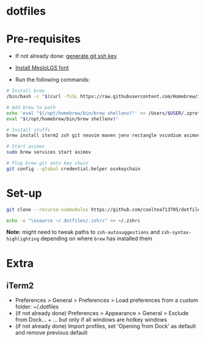 # dotfiles

# Pre-requisites

* If not already done: [generate git ssh key](https://docs.github.com/en/authentication/connecting-to-github-with-ssh/generating-a-new-ssh-key-and-adding-it-to-the-ssh-agent)

* [Install MesloLGS font](https://github.com/romkatv/powerlevel10k#meslo-nerd-font-patched-for-powerlevel10k)

* Run the following commands:

```zsh
# Install brew
/bin/bash -c "$(curl -fsSL https://raw.githubusercontent.com/Homebrew/install/HEAD/install.sh)"

# Add brew to path
echo 'eval "$(/opt/homebrew/bin/brew shellenv)"' >> /Users/$USER/.zprofile
eval "$(/opt/homebrew/bin/brew shellenv)"

# Install stuffs
brew install iterm2 zsh git neovim maven jenv rectangle vscodium asimov source-highlight zsh-autosuggestions zsh-syntax-highlighting

# Start asimov
sudo brew services start asimov

# Plug brew git onto key chain
git config --global credential.helper osxkeychain
``` 

# Set-up
```zsh
git clone --recurse-submodules https://github.com/cooltea713705/dotfiles.git ~/.dotfiles

echo -e "\nsource ~/.dotfiles/.zshrc" >> ~/.zshrc
```

**Note:** might need to tweak paths to `zsh-autosuggestions` and `zsh-syntax-highlighting` depending on where `brew` has installed them

# Extra

## iTerm2

* Preferences > General > Preferences > Load preferences from a custom folder: ~/.dotfiles  
* (if not already done) Preferences > Appearance > General > Exclude from Dock... + ... but only if all windows are hotkey windows
* (if not already done) Import profiles, set 'Opening from Dock' as default and remove previous default
